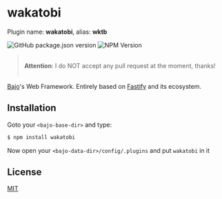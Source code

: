 # wakatobi

Plugin name: **wakatobi**, alias: **wktb**

![GitHub package.json version](https://img.shields.io/github/package-json/v/ardhi/wakatobi) ![NPM Version](https://img.shields.io/npm/v/wakatobi)

> <br />**Attention**: I do NOT accept any pull request at the moment, thanks!<br /><br />

[Bajo](https://github.com/ardhi/bajo)'s Web Framework. Entirely based on [Fastify](https://github.com/fastify/fastify) and its ecosystem.

## Installation

Goto your ```<bajo-base-dir>``` and type:

```bash
$ npm install wakatobi
```

Now open your ```<bajo-data-dir>/config/.plugins``` and put ```wakatobi``` in it

## License

[MIT](LICENSE)
